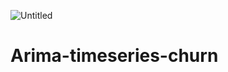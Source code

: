 ![Untitled](https://github.com/user-attachments/assets/76dae37c-c301-4254-a767-fc9b9764f0f8)
# Arima-timeseries-churn
